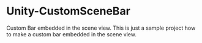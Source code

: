 # Unity-CustomSceneBar
Custom Bar embedded in the scene view. This is just a sample project how to make a custom bar embedded in the scene view.
